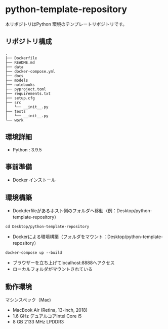 # python-template-repository

本リポジトリはPython 環境のテンプレートリポジトリです。

## リポジトリ構成

```
.
├── Dockerfile
├── README.md
├── data
├── docker-compose.yml
├── docs
├── models
├── notebooks
├── pyproject.toml
├── requirements.txt
├── setup.cfg
├── src
│   └── __init__.py
├── tests
│   └── __init__.py
└── work
```

## 環境詳細

- Python : 3.9.5

## 事前準備

- Docker インストール

## 環境構築

- Dockderfileがあるホスト側のフォルダへ移動（例：Desktop/python-template-repository）

```
cd Desktop/python-template-repository
```

- Dockerによる環境構築（フォルダをマウント：Desktop/python-template-repository）

```
docker-compose up --build
```

- ブラウザーを立ち上げてlocalhost:8888へアクセス
- ローカルフォルダがマウントされている

## 動作環境

マシンスペック（Mac)

- MacBook Air (Retina, 13-inch, 2018)
- 1.6 GHz デュアルコアIntel Core i5
- 8 GB 2133 MHz LPDDR3
